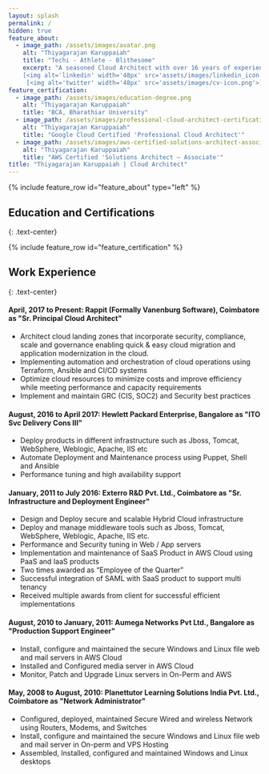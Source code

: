 ```yaml
---
layout: splash
permalink: /
hidden: true
feature_about:
  - image_path: /assets/images/avatar.png
    alt: "Thiyagarajan Karuppaiah"
    title: "Techi - Athlete - Blithesome"
    excerpt: "A seasoned Cloud Architect with over 16 years of experience, I specialize in designing and optimizing both cloud and on-premises infrastructure.  My expertise spans public and hybrid cloud solutions, encompassing architecture design, cloud operations (CloudOps, DevOps, and SecOps), technical support, and consulting. <br><br> Outside of the tech world, I'm also a NSNIS certified field hockey coach with 8 years of experience.<br><br>
    [<img alt='linkedin' width='48px' src='assets/images/linkedin_icon.png'>](https://www.linkedin.com/in/2thiyagu/) [<img alt='twitter' width='48px' src='assets/images/twitter_icon.png'>](https://twitter.com/2mrt)
     [<img alt='twitter' width='48px' src='assets/images/cv-icon.png'>](https://thiyagu.com/assets/Thiyagarajan_K_Cloud_Architect_Resume.pdf)"
feature_certification:
  - image_path: /assets/images/education-degree.png
    alt: "Thiyagarajan Karuppaiah"
    title: "BCA, Bharathiar University"
  - image_path: /assets/images/professional-cloud-architect-certification.png
    alt: "Thiyagarajan Karuppaiah"
    title: "Google Cloud Certified 'Professional Cloud Architect'"
  - image_path: /assets/images/aws-certified-solutions-architect-associate.png
    alt: "Thiyagarajan Karuppaiah"
    title: "AWS Certified 'Solutions Architect – Associate'"
title: "Thiyagarajan Karuppaiah | Cloud Architect"
---
```


{% include feature_row id="feature_about"  type="left" %}


## Education and Certifications
{: .text-center}

{% include feature_row id="feature_certification" %}

## Work Experience
{: .text-center}

#### April, 2017 to Present: Rappit (Formally Vanenburg Software), Coimbatore as "Sr. Principal Cloud Architect"

- Architect cloud landing zones that incorporate security, compliance, scale and governance enabling quick & easy cloud migration and application modernization in the cloud.
- Implementing automation and orchestration of cloud operations using Terraform, Ansible and CI/CD systems
- Optimize cloud resources to minimize costs and improve efficiency while meeting performance and capacity requirements
- Implement and maintain GRC (CIS, SOC2) and Security best practices

#### August, 2016 to April 2017: Hewlett Packard Enterprise, Bangalore as "ITO Svc Delivery Cons III"

- Deploy products in different infrastructure such as Jboss, Tomcat, WebSphere, Weblogic, Apache, IIS etc
- Automate Deployment and Maintenance process using Puppet, Shell and Ansible
- Performance tuning and high availability support

#### January, 2011 to July 2016: Exterro R&D Pvt. Ltd., Coimbatore as "Sr. Infrastructure and Deployment Engineer"

- Design and Deploy secure and scalable Hybrid Cloud infrastructure
- Deploy and manage middleware tools such as Jboss, Tomcat, WebSphere, Weblogic, Apache, IIS etc.
- Performance and Security tuning in Web / App servers
- Implementation and maintenance of SaaS Product in AWS Cloud using PaaS and IaaS products
- Two times awarded as “Employee of the Quarter”
- Successful integration of SAML with SaaS product to support multi tenancy
- Received multiple awards from client for successful efficient implementations

#### August, 2010 to January, 2011: Aumega Networks Pvt Ltd., Bangalore as "Production Support Engineer"

- Install, configure and maintained the secure Windows and Linux file web and mail servers in AWS Cloud
- Installed and Configured media server in AWS Cloud
- Monitor, Patch and Upgrade Linux servers in On-Perm and AWS

#### May, 2008 to August, 2010: Planettutor Learning Solutions India Pvt. Ltd., Coimbatore as "Network Administrator"

- Configured, deployed, maintained Secure Wired and wireless Network using Routers, Modems, and Switches
- Install, configure and maintained the secure Windows and Linux file web and mail server in On-perm and VPS Hosting
- Assembled, Installed, configured and maintained Windows and Linux desktops
